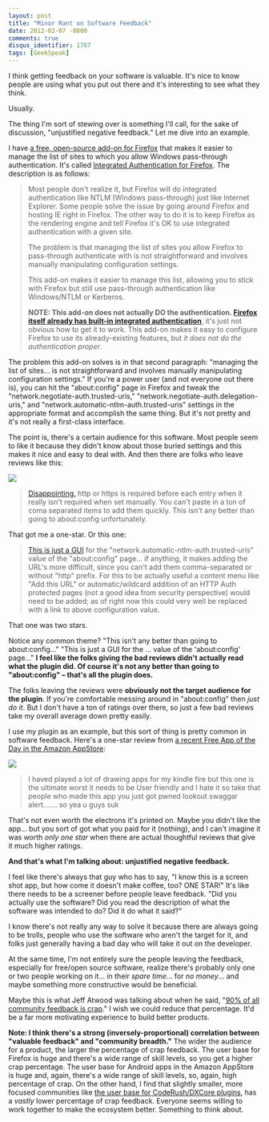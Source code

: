 ```yaml
---
layout: post
title: "Minor Rant on Software Feedback"
date: 2012-02-07 -0800
comments: true
disqus_identifier: 1767
tags: [GeekSpeak]
---
```

I think getting feedback on your software is valuable. It's nice to know
people are using what you put out there and it's interesting to see what
they think.

Usually.

The thing I'm sort of stewing over is something I'll call, for the sake
of discussion, "unjustified negative feedback." Let me dive into an
example.

I have [a free, open-source add-on for
Firefox](https://addons.mozilla.org/en-US/firefox/addon/integrated-auth-for-firefox/)
that makes it easier to manage the list of sites to which you allow
Windows pass-through authentication. It's called [Integrated
Authentication for
Firefox](https://addons.mozilla.org/en-US/firefox/addon/integrated-auth-for-firefox/).
The description is as follows:

> Most people don't realize it, but Firefox will do integrated
> authentication like NTLM (Windows pass-through) just like Internet
> Explorer. Some people solve the issue by going around Firefox and
> hosting IE right in Firefox. The other way to do it is to keep Firefox
> as the rendering engine and tell Firefox it's OK to use integrated
> authentication with a given site.
>
> The problem is that managing the list of sites you allow Firefox to
> pass-through authenticate with is not straightforward and involves
> manually manipulating configuration settings.
>
> This add-on makes it easier to manage this list, allowing you to stick
> with Firefox but still use pass-through authentication like
> Windows/NTLM or Kerberos.
>
> **NOTE: This add-on does not actually DO the authentication. [Firefox
> itself already has built-in integrated
> authentication](https://developer.mozilla.org/en/Integrated_Authentication)**,
> it's just not obvious how to get it to work. This add-on makes it easy
> to configure Firefox to use its already-existing features, but *it
> does not do the authentication proper*.

The problem this add-on solves is in that second paragraph: "managing
the list of sites... is not straightforward and involves manually
manipulating configuration settings." If you're a power user (and not
everyone out there is), you can hit the "about:config" page in Firefox
and tweak the "network.negotiate-auth.trusted-uris,"
"network.negotiate-auth.delegation-uris," and
"network.automatic-ntlm-auth.trusted-uris" settings in the appropriate
format and accomplish the same thing. But it's not pretty and it's not
really a first-class interface.

The point is, there's a certain audience for this software. Most people
seem to like it because they didn't know about those buried settings and
this makes it nice and easy to deal with. And then there are folks who
leave reviews like this:

![](https://hyqi8g.bl3301.livefilestore.com/y2pMG6mdTTa2sRxdZlB7KQHQuZXB95zlPzJqtYun89J6ucyXWaaJz54CKSoIUyDB33tyz8zURl8d9ibFlDXoQGZgChgThqoY9WHMgBmQSlijFs/20120207ffreviews.png?psid=1)

> [Disappointing.](https://addons.mozilla.org/en-US/firefox/addon/integrated-auth-for-firefox/reviews/335045/)
> http or https is required before each entry when it really isn't
> required when set manually. You can't paste in a ton of coma separated
> items to add them quickly. This isn't any better than going to
> about:config unfortunately.

That got me a one-star. Or this one:

> [This is just a
> GUI](https://addons.mozilla.org/en-US/firefox/addon/integrated-auth-for-firefox/reviews/299861/)
> for the "network.automatic-ntlm-auth.trusted-uris" value of the
> "about:config" page... if anything, it makes adding the URL's more
> difficult, since you can't add them comma-separated or without "http"
> prefix. For this to be actually useful a content menu like "Add this
> URL" or automatic/wildcard addition of an HTTP Auth protected pages
> (not a good idea from security perspective) would need to be added; as
> of right now this could very well be replaced with a link to above
> configuration value.

That one was two stars.

Notice any common theme? "This isn't any better than going to
about:config..." "This is just a GUI for the ... value of the
'about:config' page..." **I feel like the folks giving the bad reviews
didn't actually read what the plugin did. Of course it's not any better
than going to "about:config" – that's all the plugin does.**

The folks leaving the reviews were **obviously not the target audience
for the plugin**. If you're comfortable messing around in "about:config"
then *just do it*. But I don't have a ton of ratings over there, so just
a few bad reviews take my overall average down pretty easily.

I use my plugin as an example, but this sort of thing is pretty common
in software feedback. Here's a one-star review from [a recent Free App
of the Day in the Amazon
AppStore](http://www.amazon.com/dp/B006357W8Y?tag=mhsvortex):

![](https://hyqi8g.blu.livefilestore.com/y2pcn1hdsjmufLydhaCjqprBJQO-w5tfif0dbVUjYWgiRZfkmLD3MfIJ9qVZttL8fCZhFYTdf28rs9CfH9oeW9yIoLyjEy1GUhR9Gggr-_iEYk/20120207amazon.png?psid=1)

> I haved played a lot of drawing apps for my kindle fire but this one
> is the ultimate worst it needs to be User friendly and I hate it so
> take that people who made this app you just got pwned lookout swaggar
> alert....... so yea u guys suk

That's not even worth the electrons it's printed on. Maybe you didn't
like the app... but you sort of got what you paid for it (nothing), and
I can't imagine it was worth *only one star* when there are actual
thoughtful reviews that give it much higher ratings.

**And that's what I'm talking about: unjustified negative feedback.**

I feel like there's always that guy who has to say, "I know this is a
screen shot app, but how come it doesn't make coffee, too? ONE STAR!"
It's like there needs to be a screener before people leave feedback.
"Did you actually use the software? Did you read the description of what
the software was intended to do? Did it do what it said?"

I know there's not really any way to solve it because there are always
going to be trolls, people who use the software who aren't the target
for it, and folks just generally having a bad day who will take it out
on the developer.

At the same time, I'm not entirely sure the people leaving the feedback,
especially for free/open source software, realize there's probably only
one or two people working on it... in their *spare time*... for *no
money*... and maybe something more constructive would be beneficial.

Maybe this is what Jeff Atwood was talking about when he said, "[90% of
all community feedback is
crap](http://www.codinghorror.com/blog/2012/02/listen-to-your-community-but-dont-let-them-tell-you-what-to-do.html)."
I wish we could reduce that percentage. It'd be a far more motivating
experience to build better products.

**Note: I think there's a strong (inversely-proportional) correlation
between "valuable feedback" and "community breadth."** The wider the
audience for a product, the larger the percentage of crap feedback. The
user base for Firefox is huge and there's a wide range of skill levels,
so you get a higher crap percentage. The user base for Android apps in
the Amazon AppStore is huge and, again, there's a wide range of skill
levels, so, again, high percentage of crap. On the other hand, I find
that slightly smaller, more focused communities like [the user base for
CodeRush/DXCore
plugins](http://community.devexpress.com/forums/default.aspx?GroupID=18),
has a *vastly* lower percentage of crap feedback. Everyone seems willing
to work together to make the ecosystem better. Something to think about.

